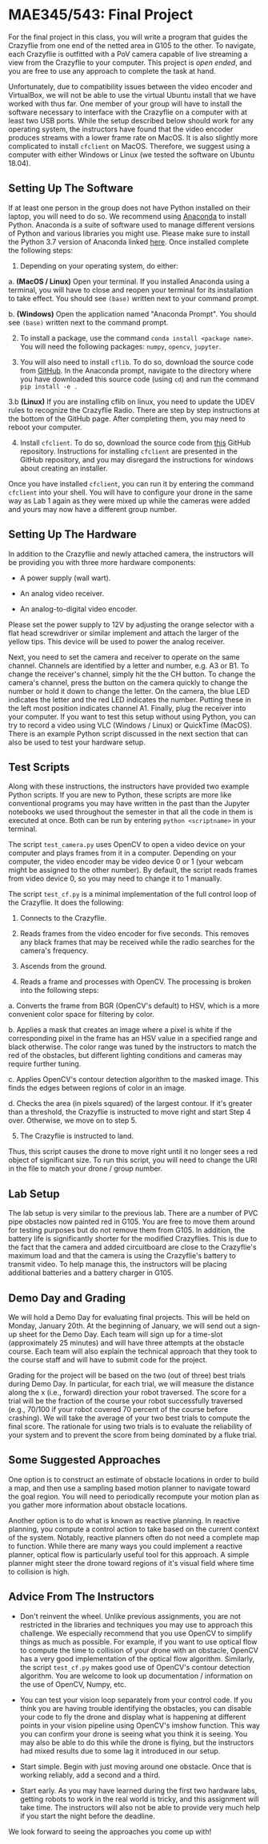 # MAE345/543: Final Project

For the final project in this class, you will write a program that guides the
Crazyflie from one end of the netted area in G105 to the other. To navigate, each Crazyflie is outfitted with a PoV camera capable of live streaming a view from the Crazyflie to your computer. This project is _open ended_, and you are free to use any approach to complete the task at hand.

Unfortunately, due to compatibility issues between the video encoder and VirtualBox, we will not be able to use the virtual Ubuntu install that we have worked with thus far. One member of your group will have to install the software necessary to interface with the Crazyflie on a computer with at least two USB ports. While the setup described below should work for any operating system, the instructors have found that the video encoder produces streams with a lower frame rate on MacOS. It is also slightly more complicated to install `cfclient` on MacOS. Therefore, we suggest using a computer with either Windows or Linux (we tested the software on Ubuntu 18.04).

## Setting Up The Software

If at least one person in the group does not have Python installed on their laptop, you will need to do so. We recommend using [Anaconda](https://www.anaconda.com/) to install Python. Anaconda is a suite of software used to manage different versions of Python and various libraries you might use. Please make sure to install the Python 3.7 version of Anaconda linked [here](https://www.anaconda.com/distribution/). Once installed complete the following steps:

1. Depending on your operating system, do either:

  a. **(MacOS / Linux)** Open your terminal. If you installed Anaconda using a terminal, you will have to close and reopen your terminal for its installation to take effect. You should see `(base)` written next to your command prompt.

  b. **(Windows)** Open the application named "Anaconda Prompt". You should see `(base)` written next to the command prompt.

2. To install a package, use the command `conda install <package name>`. You will need the following packages: `numpy`, `opencv`, `jupyter`.

3. You will also need to install `cflib`. To do so, download the source code from [GitHub](https://github.com/bitcraze/crazyflie-lib-python). In the Anaconda prompt, navigate to the directory where you have downloaded this source code (using `cd`) and run the command `pip install -e .`

  3.b **(Linux)** If you are installing cflib on linux, you need to update the UDEV rules to recognize the Crazyflie Radio. There are step by step instructions at the bottom of the GitHub page. After completing them, you may need to reboot your computer.

4. Install `cfclient`. To do so, download the source code from [this](https://github.com/bitcraze/crazyflie-clients-python) GitHub repository. Instructions for installing `cfclient` are presented in the GitHub repository, and you may disregard the instructions for windows about creating an installer.

Once you have installed `cfclient`, you can run it by entering the command `cfclient` into your shell. You will have to configure your drone in the same way as Lab 1 again as they were mixed up while the cameras were added and yours may now have a different group number.

## Setting Up The Hardware

In addition to the Crazyflie and newly attached camera, the instructors will be providing you with three more hardware components:

- A power supply (wall wart).

- An analog video receiver.

- An analog-to-digital video encoder.

Please set the power supply to 12V by adjusting the orange selector with a flat head screwdriver or similar implement and attach the larger of the yellow tips. This device will be used to power the analog receiver.

Next, you need to set the camera and receiver to operate on the same channel. Channels are identified by a letter and number, e.g. A3 or B1. To change the receiver's channel, simply hit the the CH button. To change the camera's channel, press the button on the camera quickly to change the number or hold it down to change the letter. On the camera, the blue LED indicates the letter and the red LED indicates the number. Putting these in the left most position indicates channel A1. Finally, plug the receiver into your computer.
If you want to test this setup without using Python, you can try to record a video using VLC (Windows / Linux) or QuickTime (MacOS). There is an example Python script discussed in the next section that can also be used to test your hardware setup.


## Test Scripts

Along with these instructions, the instructors have provided two example Python scripts. If you are new to Python, these scripts are more like conventional programs you may have written in the past than the Jupyter notebooks we used throughout the semester in that all the code in them is executed at once. Both can be run by entering `python <scriptname>` in your terminal.

The script `test_camera.py` uses OpenCV to open a video device on your computer and plays frames from it in a computer. Depending on your computer, the video encoder may be video device 0 or 1 (your webcam might be assigned to the other number). By default, the script reads frames from video device 0, so you may need to change it to 1 manually.

The script `test_cf.py` is a minimal implementation of the full control loop of the Crazyflie. It does the following:

1. Connects to the Crazyflie.

2. Reads frames from the video encoder for five seconds. This removes any black frames that may be received while the radio searches for the camera's frequency.

3. Ascends from the ground.

4. Reads a frame and processes with OpenCV. The processing is broken into the following steps:

  a. Converts the frame from BGR (OpenCV's default) to HSV, which is a more convenient color space for filtering by color.

  b. Applies a mask that creates an image where a pixel is white if the corresponding pixel in the frame has an HSV value in a specified range and black otherwise. The color range was tuned by the instructors to match the red of the obstacles, but different lighting conditions and cameras may require further tuning.

  c. Applies OpenCV's contour detection algorithm to the masked image. This finds the edges between regions of color in an image.

  d. Checks the area (in pixels squared) of the largest contour. If it's greater than a threshold, the Crazyflie is instructed to move right and start Step 4 over. Otherwise, we move on to step 5.

5. The Crazyflie is instructed to land.

Thus, this script causes the drone to move right until it no longer sees a red object of significant size. To run this script, you will need to change the URI in the file to match your drone / group number.

## Lab Setup

The lab setup is very similar to the previous lab. There are a number of PVC pipe obstacles now painted red in G105. You are free to move them around for testing purposes but do not remove them from G105. In addition, the battery life is significantly shorter for the modified Crazyflies. This is due to the fact that the camera and added circuitboard are close to the Crazyflie's maximum load and that the camera is using the Crazyflie's battery to transmit video. To help manage this, the instructors will be placing additional batteries and a battery charger in G105.

## Demo Day and Grading

We will hold a Demo Day for evaluating final projects. This will be held on Monday, January 20th. At the beginning of January, we will send out a sign-up sheet for the Demo Day. Each team will sign up for a time-slot (approximately 25 minutes) and will have three attempts at the obstacle course. Each team will also explain the technical approach that they took to the course staff and will have to submit code for the project.

Grading for the project will be based on the two (out of three) best trials during Demo Day. In particular, for each trial, we will measure the distance along the x (i.e., forward) direction your robot traversed. The score for a trial will be the fraction of the course your robot successfully traversed (e.g., 70/100 if your robot covered 70 percent of the course before crashing). We will take the average of your two best trials to compute the final score. The rationale for using two trials is to evaluate the reliability of your system and to prevent the score from being dominated by a fluke trial.

## Some Suggested Approaches

One option is to construct an estimate of obstacle locations in order to build a map, and then use a sampling based motion planner to navigate toward the goal region. You will need to periodically recompute your motion plan as you gather more information about obstacle locations.

Another option is to do what is known as reactive planning. In reactive planning, you compute a control action to take based on the current context of the system. Notably, reactive planners often do not need a complete map to function. While there are many ways you could implement a reactive planner, optical flow is particularly useful tool for this approach. A simple planner might steer the drone toward regions of it's visual field where time to collision is high.

## Advice From The Instructors

- Don't reinvent the wheel. Unlike previous assignments, you are not restricted in the libraries and techniques you may use to approach this challenge. We especially recommend that you use OpenCV to simplify things as much as possible. For example, if you want to use optical flow to compute the time to collision of your drone with an obstacle, OpenCV has a very good implementation of the optical flow algorithm. Similarly, the script `test_cf.py` makes good use of OpenCV's contour detection algorithm. You are welcome to look up documentation / information on the use of OpenCV, Numpy, etc.

- You can test your vision loop separately from your control code. If you think you are having trouble identifying the obstacles, you can disable your code to fly the drone and display what is happening at different points in your vision pipeline using OpenCV's imshow function. This way you can confirm your drone is seeing what you think it is seeing. You may also be able to do this while the drone is flying, but the instructors had mixed results due to some lag it introduced in our setup.

- Start simple. Begin with just moving around one obstacle. Once that is working reliably, add a second and a third.

- Start early. As you may have learned during the first two hardware labs, getting robots to work in the real world is tricky, and this assignment will take time. The instructors will also not be able to provide very much help if you start the night before the deadline.

We look forward to seeing the approaches you come up with!
